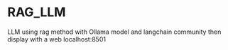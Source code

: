 # RAG_LLM
LLM using rag method with Ollama model and langchain community then display with a web localhost:8501
